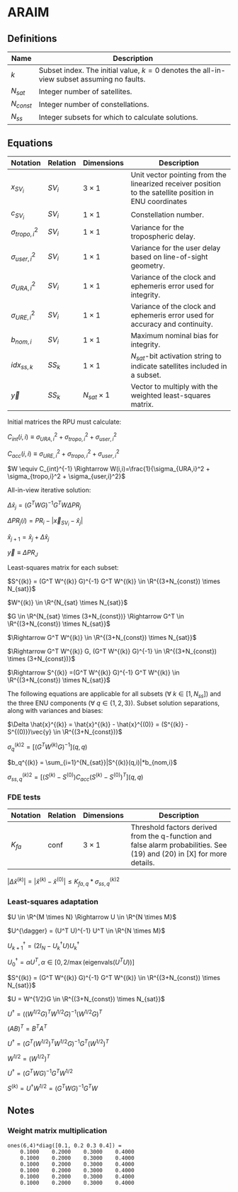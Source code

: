 # ARAIM

## Definitions

Name | Description
-- | --
$k$ | Subset index. The initial value, $k=0$ denotes the all-in-view subset assuming no faults.
$N_{sat}$ | Integer number of satellites.
$N_{const}$ | Integer number of constellations.
$N_{ss}$ | Integer subsets for which to calculate solutions.

## Equations

Notation | Relation | Dimensions | Description
-- | -- | -- | --
$x_{SV_i}$ | $SV_i$ | $3 \times 1$ | Unit vector pointing from the linearized receiver position to the satellite position in ENU coordinates
$c_{SV_i}$ | $SV_i$ | $1 \times 1$ | Constellation number.
$\sigma_{tropo,i}^2$ | $SV_i$ | $1 \times 1$ | Variance for the tropospheric delay.
$\sigma_{user,i}^2$ | $SV_i$ | $1 \times 1$ | Variance for the user delay based on line-of-sight geometry.
$\sigma_{URA,i}^2$ | $SV_i$ | $1 \times 1$ | Variance of the clock and ephemeris error used for integrity.
$\sigma_{URE,i}^2$ | $SV_i$ | $1 \times 1$ | Variance of the clock and ephemeris error used for accuracy and continuity.
$b_{nom,i}$ | $SV_i$ | $1 \times 1$ | Maximum nominal bias for integrity.
$idx_{ss,k}$ | $SS_k$ | $1 \times 1$ | $N_{sat}$-bit activation string to indicate satellites included in a subset.
$\vec{y}$ | $SS_k$ | $N_{sat} \times 1$ | Vector to multiply with the weighted least-squares matrix.

Initial matrices the RPU must calculate:

$C_{int}(i,i) \equiv \sigma_{URA,i}^2 + \sigma_{tropo,i}^2 + \sigma_{user,i}^2$

$C_{acc}(i,i) \equiv \sigma_{URE,i}^2 + \sigma_{tropo,i}^2 + \sigma_{user,i}^2$

$W \equiv C_{int}^{-1} \Rightarrow W(i,i)=\frac{1}{\sigma_{URA,i}^2 + \sigma_{tropo,i}^2 + \sigma_{user,i}^2}$

All-in-view iterative solution:

$\Delta \hat{x}_j=(G^T W G)^{-1} G^T W \Delta PR_j$

$\Delta PR_j(i)=PR_i-|\vec{x}_{SV_{i}}-\hat{x}_j|$

$\hat{x}_{j+1} = \hat{x}_j + \Delta \hat{x}_j$

$\vec{y} \equiv \Delta PR_J$

Least-squares matrix for each subset:

$S^{(k)} = (G^T W^{(k)} G)^{-1} G^T W^{(k)} \in \R^{(3+N_{const}) \times N_{sat}}$

$W^{(k)} \in \R^{N_{sat} \times N_{sat}}$

$G \in \R^{N_{sat} \times (3+N_{const})} \Rightarrow G^T \in \R^{(3+N_{const}) \times N_{sat}}$

$\Rightarrow G^T W^{(k)} \in \R^{(3+N_{const}) \times N_{sat}}$

$\Rightarrow G^T W^{(k)} G, (G^T W^{(k)} G)^{-1} \in \R^{(3+N_{const}) \times (3+N_{const})}$

$\Rightarrow S^{(k)} =(G^T W^{(k)} G)^{-1} G^T W^{(k)} \in \R^{(3+N_{const}) \times N_{sat}}$

The following equations are applicable for all subsets ($\forall \ k \in [1,N_{ss}]$) and the three ENU components ($\forall \ q \in \{1,2,3\}$). Subset solution separations, along with variances and biases:

$\Delta \hat{x}^{(k)} = \hat{x}^{(k)} - \hat{x}^{(0)} = (S^{(k)} - S^{(0)})\vec{y} \in \R^{(3+N_{const})}$

$\sigma_q^{(k)2} = [(G^T W^{(k)} G)^{-1}](q,q)$

$b_q^{(k)} = \sum_{i=1}^{N_{sat}}|S^{(k)}(q,i)|*b_{nom,i}$

$\sigma_{ss,q}^{(k)2} = [(S^{(k)}-S^{(0)})C_{acc}(S^{(k)}-S^{(0)})^T](q,q)$

### FDE tests

Notation | Relation | Dimensions | Description
-- | -- | -- | --
$K_{fa}$ | conf | $3 \times 1$ | Threshold factors derived from the q-function and false alarm probabilities. See (19) and (20) in [X] for more details.

$|\Delta \hat{x}^{(k)}| = |\hat{x}^{(k)} - \hat{x}^{(0)}| \le K_{fa,q}*\sigma_{ss,q}^{(k)2}$

### Least-squares adaptation

$U \in \R^{M \times N} \Rightarrow U \in \R^{N \times M}$

$U^{\dagger} = (U^T U)^{-1} U^T \in \R^{N \times M}$

$U^{\dagger}_{k+1}=(2I_N - U^{\dagger}_k U) U^{\dagger}_k$

$U^{\dagger}_0 = \alpha U^T, \alpha \in [0,2/\max(\text{eigenvals}(U^T U))]$

$S^{(k)} = (G^T W^{(k)} G)^{-1} G^T W^{(k)} \in \R^{(3+N_{const}) \times N_{sat}}$

$U = W^{1/2}G \in \R^{(3+N_{const}) \times N_{sat}}$

$U^{\dagger} = ((W^{1/2}G)^T W^{1/2}G)^{-1} (W^{1/2}G)^T$

$(AB)^T = B^T A^T$

$U^{\dagger} = (G^T (W^{1/2})^T W^{1/2}G)^{-1} G^T (W^{1/2})^T$

$W^{1/2} = (W^{1/2})^T$

$U^{\dagger} = (G^T W G)^{-1} G^T W^{1/2}$

$S^{(k)} = U^{\dagger} W^{1/2} = (G^T W G)^{-1} G^T W$

## Notes

### Weight matrix multiplication
```
ones(6,4)*diag([0.1, 0.2 0.3 0.4]) =
    0.1000    0.2000    0.3000    0.4000
    0.1000    0.2000    0.3000    0.4000
    0.1000    0.2000    0.3000    0.4000
    0.1000    0.2000    0.3000    0.4000
    0.1000    0.2000    0.3000    0.4000
    0.1000    0.2000    0.3000    0.4000
```
